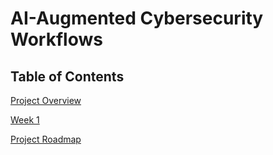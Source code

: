 # AI-Augmented Cybersecurity Workflows

## Table of Contents
[Project Overview](#project-overview)

[Week 1](#week-1)

[Project Roadmap](#project-roadmap)

